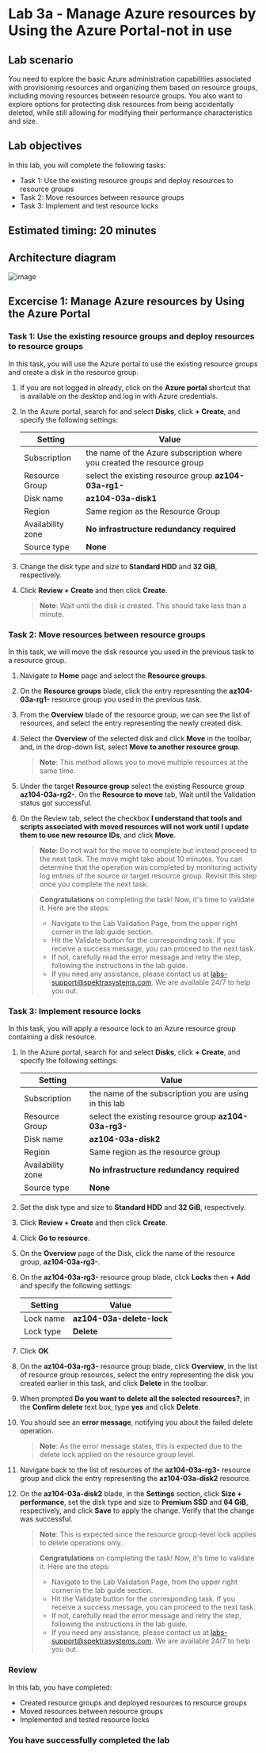 # Lab 3a - Manage Azure resources by Using the Azure Portal-not in use

## Lab scenario
You need to explore the basic Azure administration capabilities associated with provisioning resources and organizing them based on resource groups, including moving resources between resource groups. You also want to explore options for protecting disk resources from being accidentally deleted, while still allowing for modifying their performance characteristics and size.

## Lab objectives
In this lab, you will complete the following tasks:
+ Task 1: Use the existing resource groups and deploy resources to resource groups
+ Task 2: Move resources between resource groups
+ Task 3: Implement and test resource locks

## Estimated timing: 20 minutes

## Architecture diagram
![image](../media/lab03a.png)

## Excercise 1: Manage Azure resources by Using the Azure Portal

### Task 1: Use the existing resource groups and deploy resources to resource groups
In this task, you will use the Azure portal to use the existing resource groups and create a disk in the resource group.

1. If you are not logged in already, click on the **Azure portal** shortcut that is available on the desktop and log in with Azure credentials.

1. In the Azure portal, search for and select **Disks**, click **+ Create**, and specify the following settings:

    |Setting|Value|
    |---|---|
    |Subscription| the name of the Azure subscription where you created the resource group |
    |Resource Group| select the existing resource group **az104-03a-rg1-<inject key="DeploymentID" enableCopy="false" />** |
    |Disk name| **az104-03a-disk1** |
    |Region| Same region as the Resource Group |
    |Availability zone| **No infrastructure redundancy required** |
    |Source type| **None** |

1. Change the disk type and size to **Standard HDD** and **32 GiB**, respectively.

1. Click **Review + Create** and then click **Create**.

    >**Note**: Wait until the disk is created. This should take less than a minute.

### Task 2: Move resources between resource groups
In this task, we will move the disk resource you used in the previous task to a resource group. 

1. Navigate to **Home** page and select the **Resource groups**. 

1. On the **Resource groups** blade, click the entry representing the **az104-03a-rg1-<inject key="DeploymentID" enableCopy="false" />** resource group you used in the previous task.

1. From the **Overview** blade of the resource group, we can see the list of resources, and select the entry representing the newly created disk. 
 
1. Select the **Overview** of the selected disk and click **Move** in the toolbar, and, in the drop-down list, select **Move to another resource group**.

    >**Note**: This method allows you to move multiple resources at the same time. 

1. Under the target **Resource group** select the existing Resource group **az104-03a-rg2-<inject key="DeploymentID" enableCopy="false" />**. On the **Resource to move** tab, Wait until the Validation status got successful. 
 
1. On the Review tab, select the checkbox **I understand that tools and scripts associated with moved resources will not work until I update them to use new resource IDs**, and click **Move**.

    >**Note**: Do not wait for the move to complete but instead proceed to the next task. The move might take about 10 minutes. You can determine that the operation was completed by monitoring activity log entries of the source or target resource group. Revisit this step once you complete the next task.
     
   > **Congratulations** on completing the task! Now, it's time to validate it. Here are the steps:
   > - Navigate to the Lab Validation Page, from the upper right corner in the lab guide section.
   > - Hit the Validate button for the corresponding task. If you receive a success message, you can proceed to the next task. 
   > - If not, carefully read the error message and retry the step, following the instructions in the lab guide.
   > - If you need any assistance, please contact us at labs-support@spektrasystems.com. We are available 24/7 to help you out.

### Task 3: Implement resource locks
In this task, you will apply a resource lock to an Azure resource group containing a disk resource.

1. In the Azure portal, search for and select **Disks**, click **+ Create**, and specify the following settings:

    |Setting|Value|
    |---|---|
    |Subscription| the name of the subscription you are using in this lab |
    |Resource Group| select the existing resource group **az104-03a-rg3-<inject key="DeploymentID" enableCopy="false" />** |
    |Disk name| **az104-03a-disk2** |
    |Region| Same region as the resource group  |
    |Availability zone| **No infrastructure redundancy required** |
    |Source type| **None** |

1. Set the disk type and size to **Standard HDD** and **32 GiB**, respectively.

1. Click **Review + Create** and then click **Create**.

1. Click **Go to resource**. 

1. On the **Overview** page of the Disk, click the name of the resource group, **az104-03a-rg3-<inject key="DeploymentID" enableCopy="false" />**.

1. On the **az104-03a-rg3-<inject key="DeploymentID" enableCopy="false" />** resource group blade, click **Locks** then **+ Add** and specify the following settings:

    |Setting|Value|
    |---|---|
    |Lock name| **az104-03a-delete-lock** |
    |Lock type| **Delete** |
    
1. Click **OK**    

1. On the **az104-03a-rg3-<inject key="DeploymentID" enableCopy="false" />** resource group blade, click **Overview**, in the list of resource group resources, select the entry representing the disk you created earlier in this task, and click **Delete** in the toolbar. 

1. When prompted **Do you want to delete all the selected resources?**, in the **Confirm delete** text box, type **yes** and click **Delete**.

1. You should see an **error message**, notifying you about the failed delete operation. 

    >**Note**: As the error message states, this is expected due to the delete lock applied on the resource group level.

1. Navigate back to the list of resources of the **az104-03a-rg3-<inject key="DeploymentID" enableCopy="false" />** resource group and click the entry representing the **az104-03a-disk2** resource. 

1. On the **az104-03a-disk2** blade, in the **Settings** section, click **Size + performance**, set the disk type and size to **Premium SSD** and **64 GiB**, respectively, and click **Save** to apply the change. Verify that the change was successful.

    >**Note**: This is expected since the resource group-level lock applies to delete operations only. 
    
   > **Congratulations** on completing the task! Now, it's time to validate it. Here are the steps:
   > - Navigate to the Lab Validation Page, from the upper right corner in the lab guide section.
   > - Hit the Validate button for the corresponding task. If you receive a success message, you can proceed to the next task. 
   > - If not, carefully read the error message and retry the step, following the instructions in the lab guide.
   > - If you need any assistance, please contact us at labs-support@spektrasystems.com. We are available 24/7 to help you out.

### Review
In this lab, you have completed:
- Created resource groups and deployed resources to resource groups
- Moved resources between resource groups
- Implemented and tested resource locks

### You have successfully completed the lab
